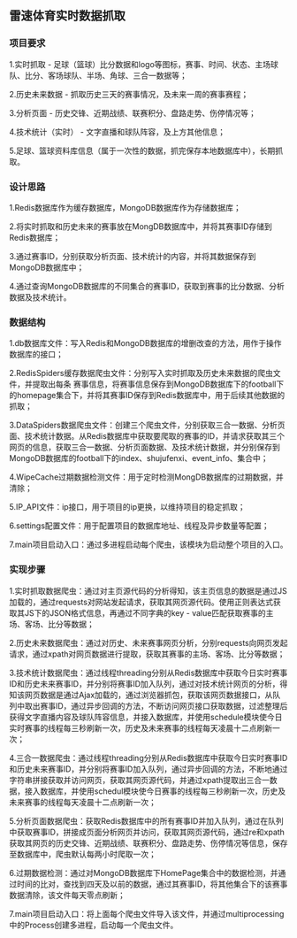 ## 雷速体育实时数据抓取



### 项目要求

1.实时抓取 - 足球（篮球）比分数据和logo等图标，赛事、时间、状态、主场球队、比分、客场球队、半场、角球、三合一数据等；

2.历史未来数据 - 抓取历史三天的赛事情况，及未来一周的赛事赛程；

3.分析页面 - 历史交锋、近期战绩、联赛积分、盘路走势、伤停情况等；

4.技术统计（实时） - 文字直播和球队阵容，及上方其他信息； 

5.足球、篮球资料库信息（属于一次性的数据，抓完保存本地数据库中），长期抓取。

### 设计思路

1.Redis数据库作为缓存数据库，MongoDB数据库作为存储数据库；

2.将实时抓取和历史未来的赛事放在MongDB数据库中，并将其赛事ID存储到Redis数据库；

3.通过赛事ID，分别获取分析页面、技术统计的内容，并将其数据保存到MongoDB数据库中；

4.通过查询MongoDB数据库的不同集合的赛事ID，获取到赛事的比分数据、分析数据及技术统计。

### 数据结构

1.db数据库文件：写入Redis和MongoDB数据库的增删改查的方法，用作于操作数据库的接口；

2.RedisSpiders缓存数据爬虫文件：分别写入实时抓取及历史未来数据的爬虫文件，并提取出每条 赛事信息，将赛事信息保存到MongoDB数据库下的football下的homepage集合下，并将其赛事ID保存到Redis数据库中，用于后续其他数据的抓取；

3.DataSpiders数据爬虫文件：创建三个爬虫文件，分别获取三合一数据、分析页面、技术统计数据。从Redis数据库中获取要爬取的赛事的ID，并请求获取其三个网页的信息，获取三合一数据、分析页面数据、及技术统计数据，并分别保存到MongoDB数据库的football下的index、shujufenxi、event_info、集合中；

4.WipeCache过期数据检测文件：用于定时检测MongDB数据库的过期数据，并清除；

5.IP_API文件：ip接口，用于项目的ip更换，以维持项目的稳定抓取；

6.settings配置文件：用于配置项目的数据库地址、线程及异步数量等配置；

7.main项目启动入口：通过多进程启动每个爬虫，该模块为启动整个项目的入口。

### 实现步骤

1.实时抓取数据爬虫：通过对主页源代码的分析得知，该主页信息的数据是通过JS加载的，通过requests对网站发起请求，获取其网页源代码。使用正则表达式获取其JS下的JSON格式信息，再通过不同字典的key - value匹配获取赛事的主场、客场、比分等数据；

2.历史未来数据爬虫：通过对历史、未来赛事网页分析，分别requests向网页发起请求，通过xpath对网页数据进行提取，获取其赛事的主场、客场、比分等数据；

3.技术统计数据爬虫：通过线程threading分别从Redis数据库中获取今日实时赛事ID和历史未来赛事ID，并分别将赛事ID加入队列，通过对技术统计网页的分析，得知该网页数据是通过Ajax加载的，通过浏览器抓包，获取该网页数据接口，从队列中取出赛事ID，通过异步回调的方法，不断访问网页接口获取数据，过滤整理后获得文字直播内容及球队阵容信息，并接入数据库，并使用schedule模块使今日实时赛事的线程每三秒刷新一次，历史及未来赛事的线程每天凌晨十二点刷新一次；

4.三合一数据爬虫：通过线程threading分别从Redis数据库中获取今日实时赛事ID和历史未来赛事ID，并分别将赛事ID加入队列，通过异步回调的方法，不断地通过字符串拼接获取并访问网页，获取其网页源代码，并通过xpath提取出三合一数据，接入数据库，并使用schedul模块使今日赛事的线程每三秒刷新一次，历史及未来赛事的线程每天凌晨十二点刷新一次；

5.分析页面数据爬虫：获取Redis数据库中的所有赛事ID并加入队列，通过在队列中获取赛事ID，拼接成页面分析网页并访问，获取其网页源代码，通过re和xpath获取其网页的历史交锋、近期战绩、联赛积分、盘路走势、伤停情况等信息，保存至数据库中，爬虫默认每两小时爬取一次；

6.过期数据检测：通过对MongoDB数据库下HomePage集合中的数据检测，并通过时间的比对，查找到四天及以前的数据，通过其赛事ID，将其他集合下的该赛事数据清除，该文件每天零点刷新；

7.main项目启动入口：将上面每个爬虫文件导入该文件，并通过multiprocessing中的Process创建多进程，启动每一个爬虫文件。
